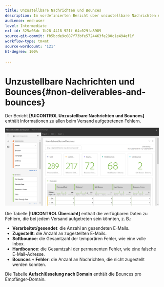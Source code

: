 ```yaml
---
title: Unzustellbare Nachrichten und Bounces
description: Im vordefinierten Bericht über unzustellbare Nachrichten und Bounces erhalten Sie Informationen zu Fehlern, die während des Versands aufgetreten sind.
audience: end-user
level: Intermediate
exl-id: 325a03dc-1b28-4418-921f-64c029fa8989
source-git-commit: fb5bcde9c087f73bfe5724463fe280c1e494ef1f
workflow-type: tm+mt
source-wordcount: '121'
ht-degree: 100%

---
```


# Unzustellbare Nachrichten und Bounces{#non-deliverables-and-bounces}

Der Bericht **[!UICONTROL Unzustellbare Nachrichten und Bounces]** enthält Informationen zu allen beim Versand aufgetretenen Fehlern.

![](assets/delivery_reports_7.png)

Die Tabelle **[!UICONTROL Übersicht]** enthält die verfügbaren Daten zu Fehlern, die bei jedem Versand aufgetreten sein könnten, z. B.:

* **Verarbeitet/gesendet**: die Anzahl an gesendeten E-Mails.
* **Zugestellt**: die Anzahl an zugestellten E-Mails.
* **Softbounce**: die Gesamtzahl der temporären Fehler, wie eine volle Inbox.
* **Hardbounce**: die Gesamtzahl der permanenten Fehler, wie eine falsche E-Mail-Adresse.
* **Bounces + Fehler**: die Anzahl an Nachrichten, die nicht zugestellt werden konnten.

Die Tabelle **Aufschlüsselung nach Domain** enthält die Bounces pro Empfänger-Domain.
